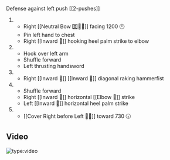 
Defense against left push
[[2-pushes]]

1. - Right [[Neutral Bow 0️⃣🧍‍♂️]] facing 1200 🕛
   - Pin left hand to chest
   - Right [[Inward 🔽]] hooking heel palm strike to elbow
2. - Hook over left arm
   - Shuffle forward
   - Left thrusting handsword
3. - Right [[Inward 🔽]] [[Inward 🔽]] diagonal raking hammerfist
4. - Shuffle forward
   - Right [[Inward 🔽]] horizontal [[Elbow 💪]] strike
   - Left [[Inward 🔽]] horizontal heel palm strike
5. - [[Cover Right before Left 🦶🔄]] toward 730 🕢

## Video

![type:video](https://www.youtube.com/embed/IXZ6kr4VHQw?start=368&end=385)
